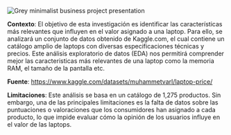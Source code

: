 ![Grey minimalist business project presentation ](https://github.com/user-attachments/assets/178c6855-e5a2-492d-94bc-0f7188ef4385)

**Contexto**: El objetivo de esta investigación es identificar las características más relevantes que influyen en el valor asignado a una laptop. Para ello, se analizará un conjunto de datos obtenido de Kaggle.com, el cual contiene un catálogo amplio de laptops con diversas especificaciones técnicas y precios. Este análisis exploratorio de datos (EDA) nos permitirá comprender mejor las caracteristicas más relevantes de una laptop como la memoria RAM, el tamaño de la pantalla etc.

**Fuente**: https://www.kaggle.com/datasets/muhammetvarl/laptop-price/

**Limitaciones**: Este análisis se basa en un catálogo de 1,275 productos. Sin embargo, una de las principales limitaciones es la falta de datos sobre las puntuaciones o valoraciones que los consumidores han asignado a cada producto, lo que impide evaluar cómo la opinión de los usuarios influye en el valor de las laptops.
